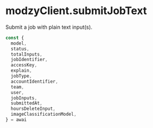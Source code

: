 # modzyClient.submitJobText

Submit a job with plain text input(s).

```javascript
const {
  model,
  status,
  totalInputs,
  jobIdentifier,
  accessKey,
  explain,
  jobType,
  accountIdentifier,
  team,
  user,
  jobInputs,
  submittedAt,
  hoursDeleteInput,
  imageClassificationModel,
} = awai